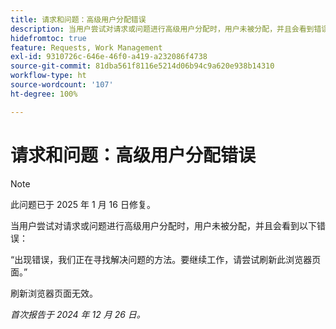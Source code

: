 ```yaml
---
title: 请求和问题：高级用户分配错误
description: 当用户尝试对请求或问题进行高级用户分配时，用户未被分配，并且会看到错误信息。
hidefromtoc: true
feature: Requests, Work Management
exl-id: 9310726c-646e-46f0-a419-a232086f4738
source-git-commit: 81dba561f8116e5214d06b94c9a620e938b14310
workflow-type: ht
source-wordcount: '107'
ht-degree: 100%

---
```


# 请求和问题：高级用户分配错误

>[!NOTE]
>
>此问题已于 2025 年 1 月 16 日修复。

当用户尝试对请求或问题进行高级用户分配时，用户未被分配，并且会看到以下错误：

“出现错误，我们正在寻找解决问题的方法。要继续工作，请尝试刷新此浏览器页面。”

刷新浏览器页面无效。

_首次报告于 2024 年 12 月 26 日。_
